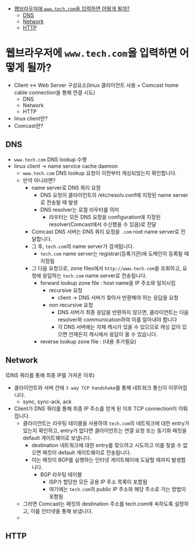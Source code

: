 - [웹브라우저에 `www.tech.com`을 입력하면 어떻게 될까?](#--------wwwtechcom---------------)
  * [DNS](#dns)
  * [Network](#network)
  * [HTTP](#http)

# 웹브라우저에 `www.tech.com`을 입력하면 어떻게 될까?

- Client <-> Web Server 구성요소(linux 클라이언트 사용 + Comcast home cable connection을 통해 연결 시도)
  - DNS
  - Network
  - HTTP
- linux client란?
- Comcast란?

## DNS
- `www.tech.com` DNS lookup 수행
- linux client -> name service cache daemon
  - `www.tech.com` DNS lookup 요청이 이전부터 캐싱되었는지 확인합니다.
  - 만약 아니라면?
    - name server로 DNS 쿼리 요청
      - DNS 요청이 클라이언트의 /etc/resolv.conf에 지정된 name server로 전송될 때 발생
      - DNS resolver는 로컬 라우터를 의미
        - 라우터는 모든 DNS 요청을 configuration에 지정된 resolver(Comcast에서 수신했을 수 있음)로 전달
    - Comcast DNS 서버는 DNS 쿼리 요청을 `.com` root name server로 전달합니다.
    - 그 후, `tech.com`의 name server가 검색됩니다.
      - `tech.com` name server는 registrar(등록기관)에 도메인이 등록될 때 지정됨
    - 그 다음 요청으로, zone files에서 `http://www.tech.com`을 조회하고, 요청에 응답하는 `tech.com` name server로 전송됩니다.
      - forward lookup zone file : host name을 IP 주소와 일치시킴
        - recursive 요청
          - client -> DNS 서버가 찾아서 반환해야 하는 응답을 요청
        - non recursive 요청
          - DNS 서버가 최종 응답을 반환하지 않으면, 클라이언트는 다음 resolver와 communication하여 이를 알아내야 합니다
          - 각 DNS 서버에는 자체 캐시가 있을 수 있으므로 캐싱 값이 있으면 언제든지 캐시에서 응답이 올 수 있습니다.
      - reverse lookup zone file : (내용 추가필요)

## Network
(DNS 쿼리를 통해 최종 IP를 가져온 이후)
- 클라이언트와 서버 간에 `3 way TCP handshake`를 통해 네트워크 통신이 이루어집니다.
  - sync, sync-ack, ack
- Client가 DNS 쿼리를 통해 최종 IP 주소를 얻게 된 이후 TCP connection이 이뤄집니다.
  - 클라이언트는 라우팅 테이블을 사용하여 `tech.com`의 네트워크에 대한 entry가 있는지 확인하고, entry가 없다면 클라이언트는 연결 요청 또는 동기화 패킷을 default 게이트웨이로 보냅니다.
    - destination 네트워크에 대한 entry를 찾으려고 시도하고 이를 찾을 수 없으면 패킷이 default 게이트웨이로 전송됩니다.
    - 이는 패킷이 BGP를 실행하는 인터넷 게이트웨이에 도달할 때까지 발생합니다.
      - BGP 라우팅 테이블 
        - ISP가 할당한 모든 공용 IP 주소 목록이 포함됨
        - 여기에는 `tech.com`의 public IP 주소와 해당 주소로 가는 방법이 포함됨
  - 그러면 Comcast는 패킷의 destination 주소를 tech.com에 속하도록 설정하고, 이를 인터넷을 통해 보냅니다.
  - 

## HTTP
